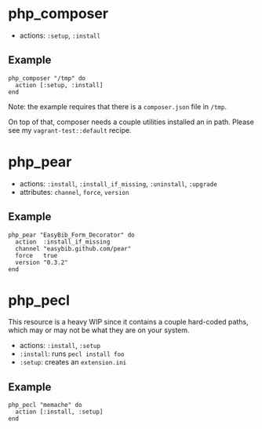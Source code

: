 # php_composer

 * actions: `:setup`, `:install`

## Example

    php_composer "/tmp" do
      action [:setup, :install]
    end

Note: the example requires that there is a `composer.json` file in `/tmp`.

On top of that, composer needs a couple utilities installed an in path. Please see my `vagrant-test::default` recipe.

# php_pear

 * actions: `:install`, `:install_if_missing`, `:uninstall`, `:upgrade`
 * attributes: `channel`, `force`, `version`

## Example

    php_pear "EasyBib_Form_Decorator" do
      action  :install_if_missing
      channel "easybib.github.com/pear"
      force   true
      version "0.3.2"
    end

# php_pecl

This resource is a heavy WIP since it contains a couple hard-coded paths, which may or may not be what they are on your system.

 * actions: `:install`, `:setup`
 * `:install`: runs `pecl install foo`
 * `:setup`: creates an `extension.ini`

## Example

    php_pecl "memache" do
      action [:install, :setup]
    end
